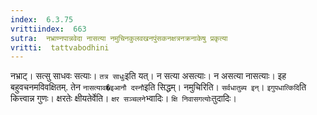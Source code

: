 ```yaml
---
index:  6.3.75
vrittiindex:  663
sutra:  नभ्राण्नपान्नवेदा नासत्या नमुचिनकुलवखनपुंसकनक्षत्रनक्रनाकेषु प्रकृत्या
vritti:  tattvabodhini 
---
```


नभ्राट्। सत्सु साधवः सत्याः। `तत्र साधुः`इति यत्। न सत्या असत्याः। न असत्या नासत्याः। इह बहुवचनमविवक्षितम्. तेन `नासत्याव�इआनौ दस्नौ`इति सिद्धम्। नमुचिरिति। `सर्वधातुब्य इन्`। `इगुपधात्किदि`ति कित्त्वान्न गुणः। क्षरतेः क्षीयतेर्वेति। `क्षर सञ्चलने`भ्वादिः। `क्षि निवासगत्योः`तुदादिः।

